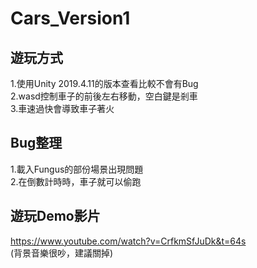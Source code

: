 # Cars_Version1

## 遊玩方式
1.使用Unity 2019.4.11的版本查看比較不會有Bug  <br/>2.wasd控制車子的前後左右移動，空白鍵是剎車  <br/>3.車速過快會導致車子著火

## Bug整理
1.載入Fungus的部份場景出現問題  <br/>2.在倒數計時時，車子就可以偷跑

## 遊玩Demo影片
https://www.youtube.com/watch?v=CrfkmSfJuDk&t=64s  <br/>(背景音樂很吵，建議關掉)
